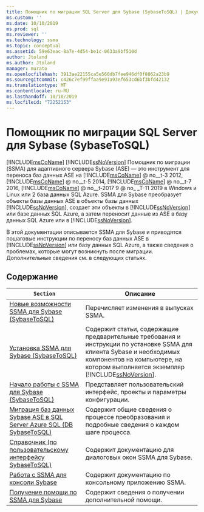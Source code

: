 ```yaml
---
title: Помощник по миграции SQL Server для Sybase (SybaseToSQL) | Документация Майкрософт
ms.custom: ''
ms.date: 10/10/2019
ms.prod: sql
ms.reviewer: ''
ms.technology: ssma
ms.topic: conceptual
ms.assetid: 59e63eac-8a7e-4d54-be1c-0633a9bf510d
author: Jtoland
ms.author: Jtoland
manager: murato
ms.openlocfilehash: 3913ae22155ca5e560db7fee946df0f8062a23b9
ms.sourcegitcommit: c426c7ef99ffaa9e91a93ef653cd6bf3bfd42132
ms.translationtype: MT
ms.contentlocale: ru-RU
ms.lasthandoff: 10/10/2019
ms.locfileid: "72252153"
---
```

# <a name="sql-server-migration-assistant-for-sybase-sybasetosql"></a>Помощник по миграции SQL Server для Sybase (SybaseToSQL)

[!INCLUDE[msCoName](../../includes/msconame_md.md)] [!INCLUDE[ssNoVersion](../../includes/ssnoversion-md.md)] Помощник по миграции (SSMA) для адаптивного сервера Sybase (ASE) — это инструмент для переноса баз данных ASE на [!INCLUDE[msCoName](../../includes/msconame_md.md)] @ no__t-3 2012, [!INCLUDE[msCoName](../../includes/msconame_md.md)] @ no__t-5 2014, [!INCLUDE[msCoName](../../includes/msconame_md.md)] @ no__t-7 2016, [!INCLUDE[msCoName](../../includes/msconame_md.md)] @ no__t-2017 9 @ no_ _T-11 2019 в Windows и Linux или 2 база данных SQL Azure. SSMA для Sybase преобразует объекты базы данных ASE в объекты базы данных [!INCLUDE[ssNoVersion](../../includes/ssnoversion-md.md)], создает эти объекты в [!INCLUDE[ssNoVersion](../../includes/ssnoversion-md.md)] или базе данных SQL Azure, а затем переносит данные из ASE в базу данных SQL Azure или в [!INCLUDE[ssNoVersion](../../includes/ssnoversion-md.md)].
  
В этой документации описывается SSMA для Sybase и приводятся пошаговые инструкции по переносу баз данных ASE в [!INCLUDE[ssNoVersion](../../includes/ssnoversion-md.md)] или базу данных SQL Azure, а также сведения о проблемах, которые могут возникнуть после миграции. Дополнительные сведения см. в следующих статьях.  
  
## <a name="contents"></a>Содержание  
  
|`Section`|Описание|
|-----------|---------------|
|[Новые возможности SSMA для Sybase &#40;SybaseToSQL&#41;](../../ssma/sybase/what-s-new-in-ssma-for-sybase-sybasetosql.md)|Перечисляет изменения в выпусках SSMA.|  
|[Установка SSMA для Sybase &#40;SybaseToSQL&#41;](../../ssma/sybase/installing-ssma-for-sybase-sybasetosql.md)|Содержит статьи, содержащие предварительные требования и инструкции по установке SSMA для клиента Sybase и необходимых компонентов на компьютере, на котором выполняется экземпляр [!INCLUDE[ssNoVersion](../../includes/ssnoversion-md.md)].|  
|[Начало работы с SSMA для Sybase &#40;SybaseToSQL&#41;](../../ssma/sybase/getting-started-with-ssma-for-sybase-sybasetosql.md)|Представляет пользовательский интерфейс, проекты и параметры конфигурации.|  
|[Миграция баз данных Sybase ASE в SQL Server Azure SQL &#40;DB SybaseToSQL&#41;](../../ssma/sybase/migrating-sybase-ase-databases-to-sql-server-azure-sql-db-sybasetosql.md)|Содержит общие сведения о процессе преобразования и подробные сведения о каждом шаге процесса.|  
|[Справочник &#40;по пользовательскому интерфейсу SybaseToSQL&#41;](../../ssma/sybase/user-interface-reference-sybasetosql.md)|Содержит документацию для диалоговых окон SSMA для Sybase.|  
|[Работа с SSMA для консоли Sybase](working-with-ssma-for-sybase-console-sybasetosql.md)|Содержит документацию по консольному приложению SSMA.|  
|[Получение помощи по SSMA для Sybase](https://go.microsoft.com/fwlink/?LinkID=708538&clcid=0x409)|Содержит сведения о получении дополнительной помощи.|  
